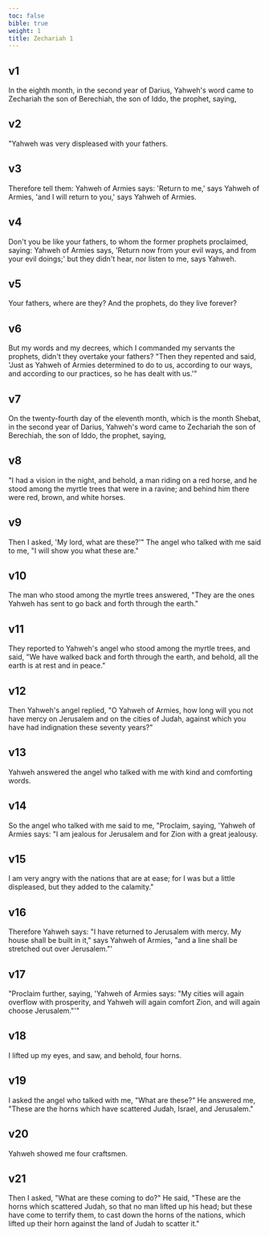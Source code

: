 ```yaml
---
toc: false
bible: true
weight: 1
title: Zechariah 1
---
```




## v1 
In the eighth month, in the second year of Darius, Yahweh's word came to Zechariah the son of Berechiah, the son of Iddo, the prophet, saying, 

## v2 
"Yahweh was very displeased with your fathers. 

## v3 
Therefore tell them: Yahweh of Armies says: 'Return to me,' says Yahweh of Armies, 'and I will return to you,' says Yahweh of Armies. 

## v4 
Don't you be like your fathers, to whom the former prophets proclaimed, saying: Yahweh of Armies says, 'Return now from your evil ways, and from your evil doings;' but they didn't hear, nor listen to me, says Yahweh. 

## v5 
Your fathers, where are they? And the prophets, do they live forever? 

## v6 
But my words and my decrees, which I commanded my servants the prophets, didn't they overtake your fathers? "Then they repented and said, 'Just as Yahweh of Armies determined to do to us, according to our ways, and according to our practices, so he has dealt with us.'" 

## v7 
On the twenty-fourth day of the eleventh month, which is the month Shebat, in the second year of Darius, Yahweh's word came to Zechariah the son of Berechiah, the son of Iddo, the prophet, saying, 

## v8 
"I had a vision in the night, and behold, a man riding on a red horse, and he stood among the myrtle trees that were in a ravine; and behind him there were red, brown, and white horses. 

## v9 
Then I asked, 'My lord, what are these?'" The angel who talked with me said to me, "I will show you what these are." 

## v10 
The man who stood among the myrtle trees answered, "They are the ones Yahweh has sent to go back and forth through the earth." 

## v11 
They reported to Yahweh's angel who stood among the myrtle trees, and said, "We have walked back and forth through the earth, and behold, all the earth is at rest and in peace." 

## v12 
Then Yahweh's angel replied, "O Yahweh of Armies, how long will you not have mercy on Jerusalem and on the cities of Judah, against which you have had indignation these seventy years?" 

## v13 
Yahweh answered the angel who talked with me with kind and comforting words. 

## v14 
So the angel who talked with me said to me, "Proclaim, saying, 'Yahweh of Armies says: "I am jealous for Jerusalem and for Zion with a great jealousy. 

## v15 
I am very angry with the nations that are at ease; for I was but a little displeased, but they added to the calamity." 

## v16 
Therefore Yahweh says: "I have returned to Jerusalem with mercy. My house shall be built in it," says Yahweh of Armies, "and a line shall be stretched out over Jerusalem."' 

## v17 
"Proclaim further, saying, 'Yahweh of Armies says: "My cities will again overflow with prosperity, and Yahweh will again comfort Zion, and will again choose Jerusalem."'" 

## v18 
I lifted up my eyes, and saw, and behold, four horns. 

## v19 
I asked the angel who talked with me, "What are these?" He answered me, "These are the horns which have scattered Judah, Israel, and Jerusalem." 

## v20 
Yahweh showed me four craftsmen. 

## v21 
Then I asked, "What are these coming to do?" He said, "These are the horns which scattered Judah, so that no man lifted up his head; but these have come to terrify them, to cast down the horns of the nations, which lifted up their horn against the land of Judah to scatter it."
